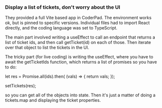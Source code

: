 ### Display a list of tickets, don't worry about the UI 
They provided a full Vite based app in CoderPad. The environment works ok, but is pinned to specific versions. Individual files had to import React directly, and the coding language was set to TypeScript.

The main part involved writing a useEffect to call an endpoint that returns a list of ticket ids, and then call getTicket(id) on each of those. Then iterate over that object to list the tickets in the UI. 

The tricky part (for live coding) is writing the useEffect, where you have to await the getTicketIds function, which returns a list of promises so you have to do:

let res = Promise.all(ids).then( (vals) => {
  return vals;
});

setTickets(res);

so you can get all of the objects into state. Then it's just a matter of doing a tickets.map and displaying the ticket properties. 